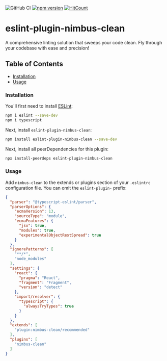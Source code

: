 ![GitHub CI](https://github.com/dipiash/eslint-plugin-nimbus-clean/actions/workflows/ci.yml/badge.svg)
[![npm version](https://badge.fury.io/js/eslint-plugin-nimbus-clean.svg?v=0.2.4)](https://badge.fury.io/js/eslint-plugin-nimbus-clean)
[![HitCount](https://hits.dwyl.com/dipiash/eslint-plugin-nimbus-clean.svg?style=flat-square)](http://hits.dwyl.com/dipiash/eslint-plugin-nimbus-clean)

# eslint-plugin-nimbus-clean

A comprehensive linting solution that sweeps your code clean. Fly through your codebase with ease and precision!

## Table of Contents

<!-- toc -->

- [Installation](#installation)
- [Usage](#usage)

<!-- tocstop -->

### Installation

You'll first need to install [ESLint](https://eslint.org/):

```sh
npm i eslint --save-dev
npm i typescript
```

Next, install `eslint-plugin-nimbus-clean`:

```sh
npm install eslint-plugin-nimbus-clean --save-dev
```

Next, install all peerDependencies for this plugin:

```sh
npx install-peerdeps eslint-plugin-nimbus-clean
```

### Usage

Add `nimbus-clean` to the extends or plugins section of your `.eslintrc` configuration file. You can omit the `eslint-plugin-` prefix:

```json
{
  "parser": "@typescript-eslint/parser",
  "parserOptions": {
    "ecmaVersion": 13,
    "sourceType": "module",
    "ecmaFeatures": {
      "jsx": true,
      "modules": true,
      "experimentalObjectRestSpread": true
    }
  },
  "ignorePatterns": [
    "**/*",
    "node_modules"
  ],
  "settings": {
    "react": {
      "pragma": "React",
      "fragment": "Fragment",
      "version": "detect"
    },
    "import/resolver": {
      "typescript": {
        "alwaysTryTypes": true
      }
    }
  },
  "extends": [
    "plugin:nimbus-clean/recommended"
  ],
  "plugins": [
    "nimbus-clean"
  ]
}
```
